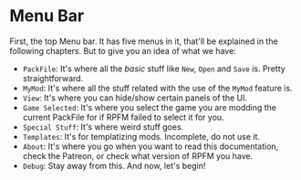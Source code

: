 # Menu Bar

First, the top Menu bar. It has five menus in it, that'll be explained in the following chapters. But to give you an idea of what we have:
- `PackFile`: It's where all the *basic* stuff like `New`, `Open` and `Save` is. Pretty straightforward.
- `MyMod`: It's where all the stuff related with the use of the `MyMod` feature is.
- `View`: It's where you can hide/show certain panels of the UI.
- `Game Selected`: It's where you select the game you are modding the current PackFile for if RPFM failed to select it for you.
- `Special Stuff`: It's where weird stuff goes.
- `Templates`: It's for templatizing mods. Incomplete, do not use it.
- `About`: It's where you go when you want to read this documentation, check the Patreon, or check what version of RPFM you have.
- `Debug`: Stay away from this.
And now, let's begin!
